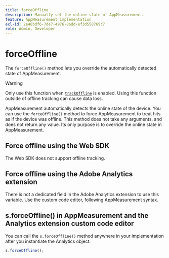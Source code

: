 ```yaml
---
title: forceOffline
description: Manually set the online state of AppMeasurement.
feature: AppMeasurement implementation
exl-id: 2e48bdf6-7de7-4976-86dd-ef3d558769c7
role: Admin, Developer
---
```

# forceOffline

The `forceOffline()` method lets you override the automatically detected state of AppMeasurement.

>[!WARNING]
>
>Only use this function when [`trackOffline`](../config-vars/trackoffline.md) is enabled. Using this function outside of offline tracking can cause data loss.

AppMeasurement automatically detects the online state of the device. You can use the `forceOffline()` method to force AppMeasurement to treat hits as if the device was offline. This method does not take any arguments, and does not return any value. Its only purpose is to override the online state in AppMeasurement.

## Force offline using the Web SDK

The Web SDK does not support offline tracking.

## Force offline using the Adobe Analytics extension

There is not a dedicated field in the Adobe Analytics extension to use this variable. Use the custom code editor, following AppMeasurement syntax.

## s.forceOffline() in AppMeasurement and the Analytics extension custom code editor

You can call the `s.forceOffline()` method anywhere in your implementation after you instantiate the Analytics object.

```js
s.forceOffline();
```
